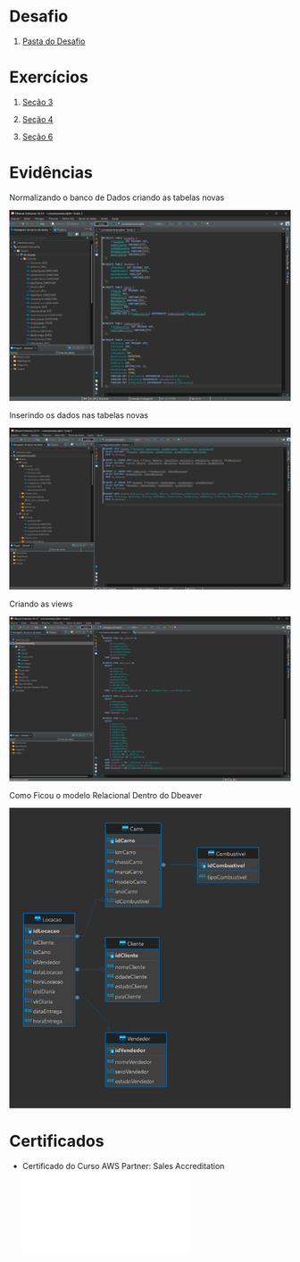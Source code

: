 # Desafio

1. [Pasta do Desafio](./Desafio/)

# Exercícios

1.  [Seção 3](./exercicios/Secao3/)

2.  [Seção 4](./exercicios/Secao4/)

3.  [Seção 6](./exercicios/Secao6/)

# Evidências

Normalizando o banco de Dados criando as tabelas novas

![Evidência 1](./Evidencias/Criando-Tabelas.png)

Inserindo os dados nas tabelas novas

![Evidência 2](./Evidencias/Insert-dados.png)

Criando as views

![Evidência 3](./Evidencias/Criando-Views.png)

Como Ficou o modelo Relacional Dentro do Dbeaver

![Evidência 4](./Evidencias/Relacional-Dbeaver.png)

# Certificados

- Certificado do Curso AWS Partner: Sales Accreditation
  ![Curso AWS Partner](./certificados/13660_3_5965670_1722885234_AWS%20Course%20Completion%20Certificate.pdf)

